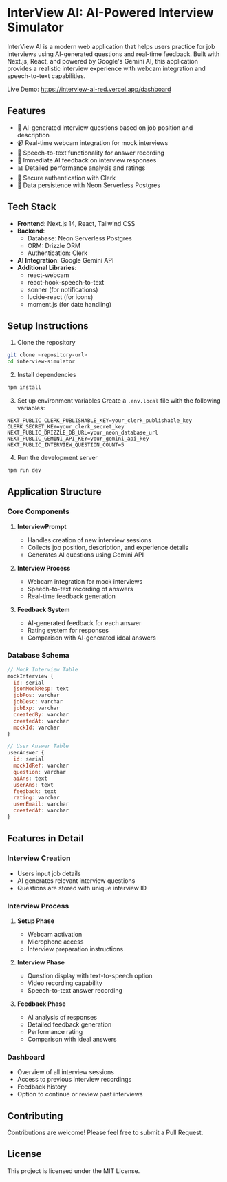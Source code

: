 # InterView AI: AI-Powered Interview Simulator

InterView AI is a modern web application that helps users practice for job interviews using AI-generated questions and real-time feedback. Built with Next.js, React, and powered by Google's Gemini AI, this application provides a realistic interview experience with webcam integration and speech-to-text capabilities.

Live Demo: https://interview-ai-red.vercel.app/dashboard

## Features

- 🤖 AI-generated interview questions based on job position and description
- 📹 Real-time webcam integration for mock interviews
- 🎤 Speech-to-text functionality for answer recording
- 💬 Immediate AI feedback on interview responses
- 📊 Detailed performance analysis and ratings
- 🔐 Secure authentication with Clerk
- 💾 Data persistence with Neon Serverless Postgres

## Tech Stack

- **Frontend**: Next.js 14, React, Tailwind CSS
- **Backend**:
  - Database: Neon Serverless Postgres
  - ORM: Drizzle ORM
  - Authentication: Clerk
- **AI Integration**: Google Gemini API
- **Additional Libraries**:
  - react-webcam
  - react-hook-speech-to-text
  - sonner (for notifications)
  - lucide-react (for icons)
  - moment.js (for date handling)

## Setup Instructions

1. Clone the repository

```bash
git clone <repository-url>
cd interview-simulator
```

2. Install dependencies

```bash
npm install
```

3. Set up environment variables
   Create a `.env.local` file with the following variables:

```env
NEXT_PUBLIC_CLERK_PUBLISHABLE_KEY=your_clerk_publishable_key
CLERK_SECRET_KEY=your_clerk_secret_key
NEXT_PUBLIC_DRIZZLE_DB_URL=your_neon_database_url
NEXT_PUBLIC_GEMINI_API_KEY=your_gemini_api_key
NEXT_PUBLIC_INTERVIEW_QUESTION_COUNT=5
```

4. Run the development server

```bash
npm run dev
```

## Application Structure

### Core Components

1. **InterviewPrompt**

   - Handles creation of new interview sessions
   - Collects job position, description, and experience details
   - Generates AI questions using Gemini API

2. **Interview Process**

   - Webcam integration for mock interviews
   - Speech-to-text recording of answers
   - Real-time feedback generation

3. **Feedback System**
   - AI-generated feedback for each answer
   - Rating system for responses
   - Comparison with AI-generated ideal answers

### Database Schema

```javascript
// Mock Interview Table
mockInterview {
  id: serial
  jsonMockResp: text
  jobPos: varchar
  jobDesc: varchar
  jobExp: varchar
  createdBy: varchar
  createdAt: varchar
  mockId: varchar
}

// User Answer Table
userAnswer {
  id: serial
  mockIdRef: varchar
  question: varchar
  aiAns: text
  userAns: text
  feedback: text
  rating: varchar
  userEmail: varchar
  createdAt: varchar
}
```

## Features in Detail

### Interview Creation

- Users input job details
- AI generates relevant interview questions
- Questions are stored with unique interview ID

### Interview Process

1. **Setup Phase**

   - Webcam activation
   - Microphone access
   - Interview preparation instructions

2. **Interview Phase**

   - Question display with text-to-speech option
   - Video recording capability
   - Speech-to-text answer recording

3. **Feedback Phase**
   - AI analysis of responses
   - Detailed feedback generation
   - Performance rating
   - Comparison with ideal answers

### Dashboard

- Overview of all interview sessions
- Access to previous interview recordings
- Feedback history
- Option to continue or review past interviews

## Contributing

Contributions are welcome! Please feel free to submit a Pull Request.

## License

This project is licensed under the MIT License.
